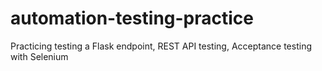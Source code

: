 # automation-testing-practice
Practicing testing a Flask endpoint, REST API testing, Acceptance testing with Selenium
